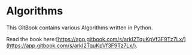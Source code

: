 # Algorithms

This GitBook contains various Algorithms written in Python.

Read the book here:[https://app.gitbook.com/s/arkI2TquKpVf3F9Tz7Lx/](https://app.gitbook.com/s/arkI2TquKpVf3F9Tz7Lx/).
